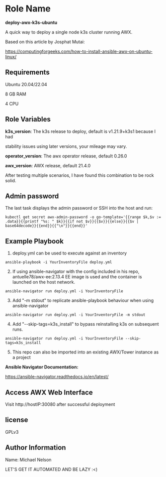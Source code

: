 Role Name
=========

**deploy-awx-k3s-ubuntu**

A quick way to deploy a single node k3s cluster running AWX.

Based on this article by Josphat Mutai:

https://computingforgeeks.com/how-to-install-ansible-awx-on-ubuntu-linux/

Requirements
------------

Ubuntu 20.04/22.04

8 GB RAM

4 CPU

Role Variables
--------------

**k3s_version**: The k3s release to deploy, default is v1.21.9+k3s1 because I had

stability issues using later versions, your mileage may vary.


**operator_version**: The awx operator release, default 0.26.0

**awx_version**: AWX release, default 21.4.0


After testing multiple scenarios, I have found this combination to be rock solid.

Admin password
----------------

The last task displays the admin password or SSH into the host and run:

```
kubectl get secret awx-admin-password -o go-template='{{range $k,$v := .data}}{{printf "%s: " $k}}{{if not $v}}{{$v}}{{else}}{{$v | base64decode}}{{end}}{{"\n"}}{{end}}'

```

Example Playbook
----------------

1. deploy.yml can be used to execute against an inventory

```
ansible-playbook -i YourInventoryFile deploy.yml

```
2. If using ansible-navigator with the config included in his repo,
   antuelle78/awx-ee:2.13.4 EE image is used and the container is launched on
   the host network.

```
ansible-navigator run deploy.yml -i YourInventoryFile

```

3. Add "-m stdout" to replicate ansible-playbook behaviour when using
   ansible-navigator

```
ansible-navigator run deploy.yml -i YourInventoryFile -m stdout

```

4. Add "--skip-tags=k3s_install" to bypass reinstalling k3s on subsequent runs.

```
ansible-navigator run deploy.yml -i YourInventoryFile --skip-tags=k3s_install

```

5. This repo can also be imported into an existing AWX/Tower instance as a project

**Ansible Navigator Documentation:**

https://ansible-navigator.readthedocs.io/en/latest/


Access AWX Web Interface
----------------

Visit http://hostIP:30080 after successful deployment


license
-------

GPLv3

Author Information
------------------

Name: Michael Nelson

LET'S GET IT AUTOMATED AND BE LAZY :<)
